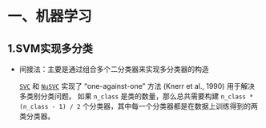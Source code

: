 # 一、机器学习

## 1.SVM实现多分类

* 间接法：主要是通过组合多个二分类器来实现多分类器的构造

  [`SVC`](https://www.studyai.cn/modules/generated/sklearn.svm.SVC.html#sklearn.svm.SVC) 和 [`NuSVC`](https://www.studyai.cn/modules/generated/sklearn.svm.NuSVC.html#sklearn.svm.NuSVC) 实现了 “one-against-one” 方法 (Knerr et al., 1990) 用于解决多类别分类问题。 如果 `n_class` 是类的数量，那么总共需要构建 `n_class * (n_class - 1) / 2` 个分类器，其中每一个分类器都是在数据上训练得到的两类分类器。